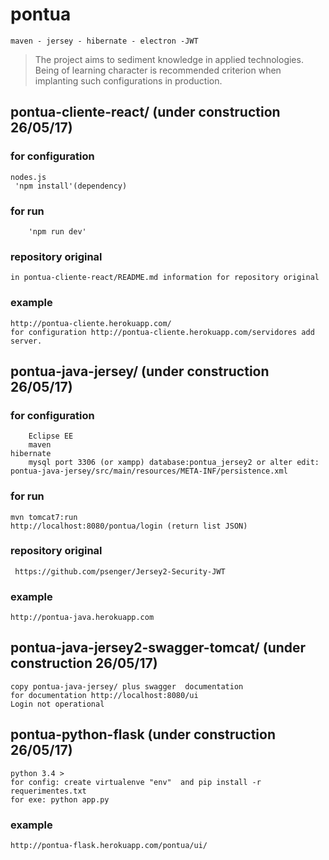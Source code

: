 # pontua
	maven - jersey - hibernate - electron -JWT
>The project aims to sediment knowledge in applied technologies. Being of learning character is recommended criterion when 	implanting such configurations in production.

## pontua-cliente-react/ (under construction 26/05/17)
### for configuration
	nodes.js
  	 'npm install'(dependency)
  ### for run
		'npm run dev'
  ### repository original
  	in pontua-cliente-react/README.md information for repository original
  ### example
  	http://pontua-cliente.herokuapp.com/
	for configuration http://pontua-cliente.herokuapp.com/servidores add server.
	
 ## pontua-java-jersey/ (under construction 26/05/17)
 ### for configuration
        Eclipse EE
        maven
	hibernate
        mysql port 3306 (or xampp) database:pontua_jersey2 or alter edit: pontua-java-jersey/src/main/resources/META-INF/persistence.xml
        
  ### for run
  	mvn tomcat7:run
   	http://localhost:8080/pontua/login (return list JSON)
  ### repository  original
 	 https://github.com/psenger/Jersey2-Security-JWT
  ### example
  	http://pontua-java.herokuapp.com
  ## pontua-java-jersey2-swagger-tomcat/ (under construction 26/05/17)
  	copy pontua-java-jersey/ plus swagger  documentation 
	for documentation http://localhost:8080/ui
  	Login not operational
  ## pontua-python-flask (under construction 26/05/17)
  	python 3.4 >
  	for config: create virtualenve "env"  and pip install -r requerimentes.txt
	for exe: python app.py
   ### example
   	http://pontua-flask.herokuapp.com/pontua/ui/
